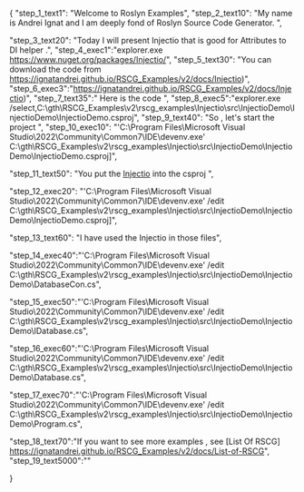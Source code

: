 {
    "step_1_text1": "Welcome to Roslyn Examples",
    "step_2_text10": "My name is Andrei Ignat and I am deeply fond of Roslyn Source Code Generator. ",

"step_3_text20": "Today I will present Injectio  that is good for Attributes to DI helper .",
"step_4_exec1":"explorer.exe https://www.nuget.org/packages/Injectio/",
"step_5_text30": "You can download the code from https://ignatandrei.github.io/RSCG_Examples/v2/docs/Injectio)",
"step_6_exec3":"https://ignatandrei.github.io/RSCG_Examples/v2/docs/Injectio)",
"step_7_text35":" Here is the code ",
"step_8_exec5":"explorer.exe /select,C:\\gth\\RSCG_Examples\\v2\\rscg_examples\\Injectio\\src\\InjectioDemo\\InjectioDemo\\InjectioDemo.csproj",
"step_9_text40": "So , let's start the project ",
"step_10_exec10": "'C:\\Program Files\\Microsoft Visual Studio\\2022\\Community\\Common7\\IDE\\devenv.exe' C:\\gth\\RSCG_Examples\\v2\\rscg_examples\\Injectio\\src\\InjectioDemo\\InjectioDemo\\InjectioDemo.csproj]",

"step_11_text50": "You put the  [Injectio](https://www.nuget.org/packages/Injectio/) into the csproj ",

"step_12_exec20": "'C:\\Program Files\\Microsoft Visual Studio\\2022\\Community\\Common7\\IDE\\devenv.exe' /edit C:\\gth\\RSCG_Examples\\v2\\rscg_examples\\Injectio\\src\\InjectioDemo\\InjectioDemo\\InjectioDemo.csproj]",

"step_13_text60": "I have used the Injectio in those files",


"step_14_exec40":"'C:\\Program Files\\Microsoft Visual Studio\\2022\\Community\\Common7\\IDE\\devenv.exe' /edit C:\\gth\\RSCG_Examples\\v2\\rscg_examples\\Injectio\\src\\InjectioDemo\\InjectioDemo\\DatabaseCon.cs",

"step_15_exec50":"'C:\\Program Files\\Microsoft Visual Studio\\2022\\Community\\Common7\\IDE\\devenv.exe' /edit C:\\gth\\RSCG_Examples\\v2\\rscg_examples\\Injectio\\src\\InjectioDemo\\InjectioDemo\\IDatabase.cs",

"step_16_exec60":"'C:\\Program Files\\Microsoft Visual Studio\\2022\\Community\\Common7\\IDE\\devenv.exe' /edit C:\\gth\\RSCG_Examples\\v2\\rscg_examples\\Injectio\\src\\InjectioDemo\\InjectioDemo\\Database.cs",

"step_17_exec70":"'C:\\Program Files\\Microsoft Visual Studio\\2022\\Community\\Common7\\IDE\\devenv.exe' /edit C:\\gth\\RSCG_Examples\\v2\\rscg_examples\\Injectio\\src\\InjectioDemo\\InjectioDemo\\Program.cs",

"step_18_text70":"If you want to see more examples , see  [List Of RSCG] https://ignatandrei.github.io/RSCG_Examples/v2/docs/List-of-RSCG",
"step_19_text5000":""

}